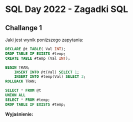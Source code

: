 # SQL Day 2022 - Zagadki SQL

## Challange 1
Jaki jest wynik poniższego zapytania:
```sql
DECLARE @t TABLE( Val INT);
DROP TABLE IF EXISTS #temp;
CREATE TABLE #temp (Val INT);

BEGIN TRAN;
	INSERT INTO @t(Val) SELECT 1;
	INSERT INTO #temp(Val) SELECT 2;
ROLLBACK TRAN;

SELECT * FROM @t
UNION ALL
SELECT * FROM #temp;
DROP TABLE IF EXISTS #temp;
```
**Wyjaśnienie:**